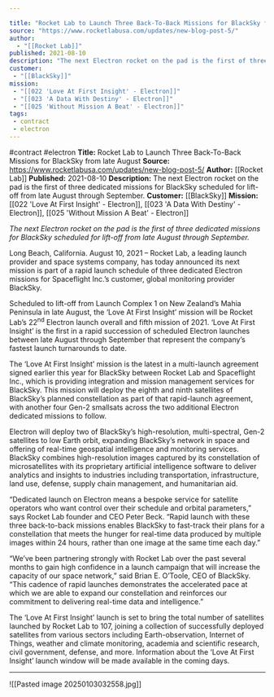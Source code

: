 ```yaml
---

title: "Rocket Lab to Launch Three Back-To-Back Missions for BlackSky from late August "
source: "https://www.rocketlabusa.com/updates/new-blog-post-5/"
author:
  - "[[Rocket Lab]]"
published: 2021-08-10
description: "The next Electron rocket on the pad is the first of three dedicated missions for BlackSky scheduled for lift-off from late August through September."
customer: 
 - "[[BlackSky]]"
mission: 
 - "[[022 'Love At First Insight' - Electron]]"
 - "[[023 'A Data With Destiny' - Electron]]"
 - "[[025 'Without Mission A Beat' - Electron]]"
tags: 
 - contract
 - electron
---
```


#contract #electron
**Title:** Rocket Lab to Launch Three Back-To-Back Missions for BlackSky from late August 
**Source:** https://www.rocketlabusa.com/updates/new-blog-post-5/
**Author:** [[Rocket Lab]]
**Published:** 2021-08-10
**Description:** The next Electron rocket on the pad is the first of three dedicated missions for BlackSky scheduled for lift-off from late August through September.
**Customer:** [[BlackSky]]
**Mission:** [[022 'Love At First Insight' - Electron]], [[023 'A Data With Destiny' - Electron]], [[025 'Without Mission A Beat' - Electron]]

*The next Electron rocket on the pad is the first of three dedicated missions for BlackSky scheduled for lift-off from late August through September.*

Long Beach, California. August 10, 2021 – Rocket Lab, a leading launch provider and space systems company, has today announced its next mission is part of a rapid launch schedule of three dedicated Electron missions for Spaceflight Inc.’s customer, global monitoring provider BlackSky. 

Scheduled to lift-off from Launch Complex 1 on New Zealand’s Mahia Peninsula in late August, the ‘Love At First Insight’ mission will be Rocket Lab’s 22<sup>nd</sup> Electron launch overall and fifth mission of 2021. ‘Love At First Insight’ is the first in a rapid succession of scheduled Electron launches between late August through September that represent the company’s fastest launch turnarounds to date.

The ‘Love At First Insight’ mission is the latest in a multi-launch agreement signed earlier this year for BlackSky between Rocket Lab and Spaceflight Inc., which is providing integration and mission management services for BlackSky. This mission will deploy the eighth and ninth satellites of BlackSky’s planned constellation as part of that rapid-launch agreement, with another four Gen-2 smallsats across the two additional Electron dedicated missions to follow.

Electron will deploy two of BlackSky’s high-resolution, multi-spectral, Gen-2 satellites to low Earth orbit, expanding BlackSky’s network in space and offering of real-time geospatial intelligence and monitoring services. BlackSky combines high-resolution images captured by its constellation of microsatellites with its proprietary artificial intelligence software to deliver analytics and insights to industries including transportation, infrastructure, land use, defense, supply chain management, and humanitarian aid.

“Dedicated launch on Electron means a bespoke service for satellite operators who want control over their schedule and orbital parameters,” says Rocket Lab founder and CEO Peter Beck. “Rapid launch with these three back-to-back missions enables BlackSky to fast-track their plans for a constellation that meets the hunger for real-time data produced by multiple images within 24 hours, rather than one image at the same time each day.”

“We’ve been partnering strongly with Rocket Lab over the past several months to gain high confidence in a launch campaign that will increase the capacity of our space network,” said Brian E. O’Toole, CEO of BlackSky. “This cadence of rapid launches demonstrates the accelerated pace at which we are able to expand our constellation and reinforces our commitment to delivering real-time data and intelligence.”

The ‘Love At First Insight’ launch is set to bring the total number of satellites launched by Rocket Lab to 107, joining a collection of successfully deployed satellites from various sectors including Earth-observation, Internet of Things, weather and climate monitoring, academia and scientific research, civil government, defense, and more. Information about the ‘Love At First Insight’ launch window will be made available in the coming days.

---

![[Pasted image 20250103032558.jpg]]